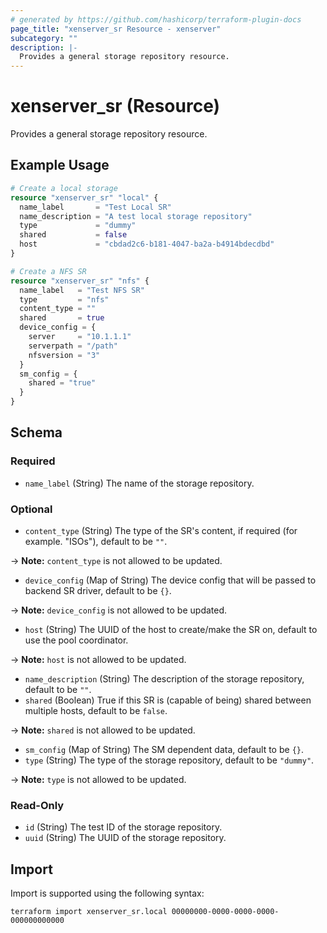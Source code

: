 ```yaml
---
# generated by https://github.com/hashicorp/terraform-plugin-docs
page_title: "xenserver_sr Resource - xenserver"
subcategory: ""
description: |-
  Provides a general storage repository resource.
---
```


# xenserver_sr (Resource)

Provides a general storage repository resource.

## Example Usage

```terraform
# Create a local storage
resource "xenserver_sr" "local" {
  name_label       = "Test Local SR"
  name_description = "A test local storage repository"
  type             = "dummy"
  shared           = false
  host             = "cbdad2c6-b181-4047-ba2a-b4914bdecdbd"
}

# Create a NFS SR
resource "xenserver_sr" "nfs" {
  name_label   = "Test NFS SR"
  type         = "nfs"
  content_type = ""
  shared       = true
  device_config = {
    server     = "10.1.1.1"
    serverpath = "/path"
    nfsversion = "3"
  }
  sm_config = {
    shared = "true"
  }
}
```

<!-- schema generated by tfplugindocs -->
## Schema

### Required

- `name_label` (String) The name of the storage repository.

### Optional

- `content_type` (String) The type of the SR's content, if required (for example. "ISOs"), default to be `""`.

-> **Note:** `content_type` is not allowed to be updated.
- `device_config` (Map of String) The device config that will be passed to backend SR driver, default to be `{}`.

-> **Note:** `device_config` is not allowed to be updated.
- `host` (String) The UUID of the host to create/make the SR on, default to use the pool coordinator.

-> **Note:** `host` is not allowed to be updated.
- `name_description` (String) The description of the storage repository, default to be `""`.
- `shared` (Boolean) True if this SR is (capable of being) shared between multiple hosts, default to be `false`.

-> **Note:** `shared` is not allowed to be updated.
- `sm_config` (Map of String) The SM dependent data, default to be `{}`.
- `type` (String) The type of the storage repository, default to be `"dummy"`.

-> **Note:** `type` is not allowed to be updated.

### Read-Only

- `id` (String) The test ID of the storage repository.
- `uuid` (String) The UUID of the storage repository.

## Import

Import is supported using the following syntax:

```shell
terraform import xenserver_sr.local 00000000-0000-0000-0000-000000000000
```
